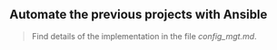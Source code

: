 ## Automate the previous projects with Ansible

> Find details of the implementation in the file *config_mgt.md*.   
 
      
 
